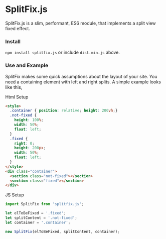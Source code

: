 # SplitFix.js

SplitFix.js is a slim, performant, ES6 module, that implements a split view fixed effect.

### Install

`npm install splitfix.js` or include `dist.min.js` above.

### Use and Example

SplitFix makes some quick assumptions about the layout of your site.
You need a containing element with left and right splits. A simple example looks like this,

Html Setup

```html
<style>
  .container { position: relative; height: 200vh;}
  .not-fixed {
    height: 100%;
    width: 50%;
    float: left;
  }
  .fixed {
    right: 0;
    height: 200px;
    width: 50%;
    float: left;
  }
</style>
<div class="container">
  <section class="not-fixed"></section>
  <section class="fixed"></section>
</div>
```


JS Setup

```javascript
import SplitFix from 'splitfix.js';

let elToBeFixed = '.fixed';
let splitContent = '.not-fixed';
let container = '.container';

new SplitFix(elToBeFixed, splitContent, container);
```
